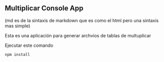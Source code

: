 
 
 ## Multiplicar Console App  

 (md es de la sintaxis de markdown que es como el html pero una sintaxis mas simple)

 Esta es una aplicación para generar archvios de tablas de multuplicar
 
 Ejecutar este comando 

 ```
 npm install
 ```